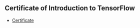 ## Certificate of Introduction to TensorFlow
* [Certificate](https://www.coursera.org/account/accomplishments/verify/V5JZJ495FVRV)
